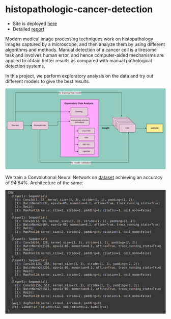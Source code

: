 # histopathologic-cancer-detection

* Site is deployed [here](https://share.streamlit.io/ceyxasm/histopathologic-cancer-detection/main/code/app.py)
* Detailed [report](/report.pdf)

Modern medical image processing techniques work on histopathology images captured
by a microscope, and then analyze them by using different algorithms and methods.
Manual detection of a cancer cell is a tiresome task and involves human error, and hence
computer-aided mechanisms are applied to obtain better results as compared with manual
pathological detection systems.

In this project, we perform exploratory
analysis on the data and try out different models to give the best results.

![Overview](/content/overview.png?raw=true "overview")

We train a Convolutional Neural Network on [dataset](https://www.kaggle.com/competitions/histopathologic-cancer-detection/data) achieving an accuracy of 94.64%. Architecture of the same:

![Architecture](/content/architecture.png?raw=true "Architecture")
